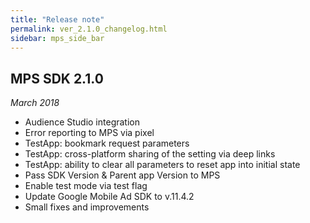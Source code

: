 ```yaml
---
title: "Release note"
permalink: ver_2.1.0_changelog.html
sidebar: mps_side_bar
---
```


## MPS SDK 2.1.0
_March 2018_

* Audience Studio integration
* Error reporting to MPS via pixel
* TestApp: bookmark request parameters
* TestApp: cross-platform sharing of the setting via deep links
* TestApp: ability to clear all parameters to reset app into initial state
* Pass SDK Version & Parent app Version to MPS
* Enable test mode via test flag
* Update Google Mobile Ad SDK to v.11.4.2
* Small fixes and improvements